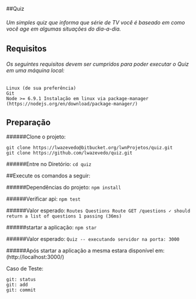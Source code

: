 ##Quiz
###### Um simples quiz que informa que série de TV você é baseado em como você age em algumas situações do dia-a-dia.

## Requisitos
###### Os seguintes requisitos devem ser cumpridos para poder executar o Quiz em uma máquina local:
```
Linux (de sua preferência)
Git
Node >= 6.9.1 Instalação em linux via package-manager (https://nodejs.org/en/download/package-manager/)
```

## Preparação

######Clone o projeto:
```
git clone https://lwazevedo@bitbucket.org/lwnProjetos/quiz.git
git clone https://github.com/lwazevedo/quiz.git
```

######Entre no Diretório: `cd quiz`

##Execute os comandos a seguir:

######Dependências do projeto: `npm install`

######Verificar api: `npm test`

######Valor esperado: `Routes Questions Route GET /questions ✓ should return a list of questions 1 passing (36ms)` 

######startar a aplicação: `npm star`

######Valor esperado: `Quiz -- executando servidor na porta: 3000`

######Após startar a aplicação a mesma estara disponível em: (http://localhost:3000/)




Caso de Teste:
```
git: status
git: add
git: commit
```
 


 